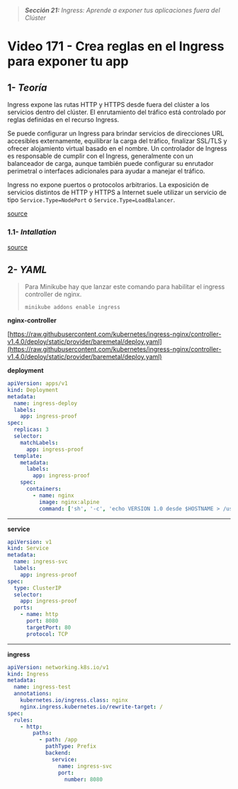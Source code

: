 > _**Sección 21:** Ingress: Aprende a exponer tus aplicaciones fuera del Clúster_

# Video 171 - Crea reglas en el Ingress para exponer tu app

## 1- _Teoría_

Ingress expone las rutas HTTP y HTTPS desde fuera del clúster a los servicios dentro del clúster. El enrutamiento del tráfico está controlado por reglas definidas en el recurso Ingress.

Se puede configurar un Ingress para brindar servicios de direcciones URL accesibles externamente, equilibrar la carga del tráfico, finalizar SSL/TLS y ofrecer alojamiento virtual basado en el nombre. Un controlador de Ingress es responsable de cumplir con el Ingress, generalmente con un balanceador de carga, aunque también puede configurar su enrutador perimetral o interfaces adicionales para ayudar a manejar el tráfico.

Ingress no expone puertos o protocolos arbitrarios. La exposición de servicios distintos de HTTP y HTTPS a Internet suele utilizar un servicio de tipo `Service.Type=NodePort` o `Service.Type=LoadBalancer`.

[source](https://kubernetes.io/docs/concepts/services-networking/ingress/)

### 1.1- _Intallation_
 
[source](https://kubernetes.github.io/ingress-nginx/deploy/)

## 2- _YAML_

> Para Minikube hay que lanzar este comando para habilitar el ingress controller de nginx.
>
> `minikube addons enable ingress`

**nginx-controller**

[https://raw.githubusercontent.com/kubernetes/ingress-nginx/controller-v1.4.0/deploy/static/provider/baremetal/deploy.yaml](https://raw.githubusercontent.com/kubernetes/ingress-nginx/controller-v1.4.0/deploy/static/provider/baremetal/deploy.yaml)

**deployment**

```yaml
apiVersion: apps/v1
kind: Deployment
metadata:
  name: ingress-deploy
  labels:
    app: ingress-proof
spec:
  replicas: 3
  selector:
    matchLabels:
      app: ingress-proof
  template:
    metadata:
      labels:
        app: ingress-proof
    spec:
      containers:
        - name: nginx
          image: nginx:alpine
          command: ['sh', '-c', 'echo VERSION 1.0 desde $HOSTNAME > /usr/share/nginx/html/index.html && nginx -g "daemon off;"']
```

---

**service**

```yaml
apiVersion: v1
kind: Service
metadata:
  name: ingress-svc
  labels:
    app: ingress-proof
spec:
  type: ClusterIP
  selector:
    app: ingress-proof
  ports:
    - name: http
      port: 8080
      targetPort: 80
      protocol: TCP
```

---

**ingress**

```yaml
apiVersion: networking.k8s.io/v1
kind: Ingress
metadata:
  name: ingress-test
  annotations:
    kubernetes.io/ingress.class: nginx
    nginx.ingress.kubernetes.io/rewrite-target: /
spec:
  rules:
    - http:
        paths:
          - path: /app
            pathType: Prefix
            backend:
              service:
                name: ingress-svc
                port:
                  number: 8080
```